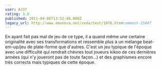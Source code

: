 ```yaml
---
user: AJ37
rating: 3.5
published: 2011-04-06T13:52:48.000Z
legacy_url: http://www.emunova.net/veda/test/1076.htm#comment-15047
---
```

En ayant fait pas mal de jeu de ce type, il a quand même une certaine originalité avec ses transformations et ressemble plus à un mélange beat-em-up/jeu de plate-forme que d'autres. C'est un jeu typique de l'époque avec une difficulté qui rendrait chèvres tout joueurs kikoo de ces dernières années (qui n'y joueront pas de toute façon...) et des graphismes encore très corrects mais typiques de cette époque.